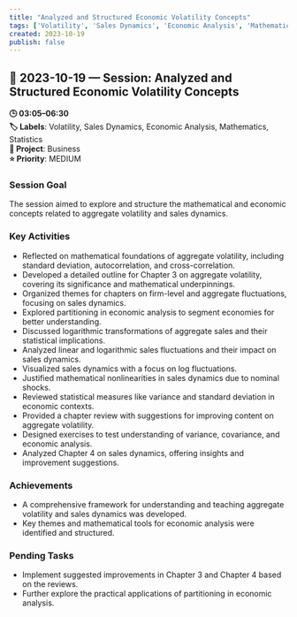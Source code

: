 ```yaml
---
title: "Analyzed and Structured Economic Volatility Concepts"
tags: ['Volatility', 'Sales Dynamics', 'Economic Analysis', 'Mathematics', 'Statistics']
created: 2023-10-19
publish: false
---
```


## 📅 2023-10-19 — Session: Analyzed and Structured Economic Volatility Concepts

**🕒 03:05–06:30**  
**🏷️ Labels**: Volatility, Sales Dynamics, Economic Analysis, Mathematics, Statistics  
**📂 Project**: Business  
**⭐ Priority**: MEDIUM  


### Session Goal
The session aimed to explore and structure the mathematical and economic concepts related to aggregate volatility and sales dynamics.

### Key Activities
- Reflected on mathematical foundations of aggregate volatility, including standard deviation, autocorrelation, and cross-correlation.
- Developed a detailed outline for Chapter 3 on aggregate volatility, covering its significance and mathematical underpinnings.
- Organized themes for chapters on firm-level and aggregate fluctuations, focusing on sales dynamics.
- Explored partitioning in economic analysis to segment economies for better understanding.
- Discussed logarithmic transformations of aggregate sales and their statistical implications.
- Analyzed linear and logarithmic sales fluctuations and their impact on sales dynamics.
- Visualized sales dynamics with a focus on log fluctuations.
- Justified mathematical nonlinearities in sales dynamics due to nominal shocks.
- Reviewed statistical measures like variance and standard deviation in economic contexts.
- Provided a chapter review with suggestions for improving content on aggregate volatility.
- Designed exercises to test understanding of variance, covariance, and economic analysis.
- Analyzed Chapter 4 on sales dynamics, offering insights and improvement suggestions.

### Achievements
- A comprehensive framework for understanding and teaching aggregate volatility and sales dynamics was developed.
- Key themes and mathematical tools for economic analysis were identified and structured.

### Pending Tasks
- Implement suggested improvements in Chapter 3 and Chapter 4 based on the reviews.
- Further explore the practical applications of partitioning in economic analysis.
